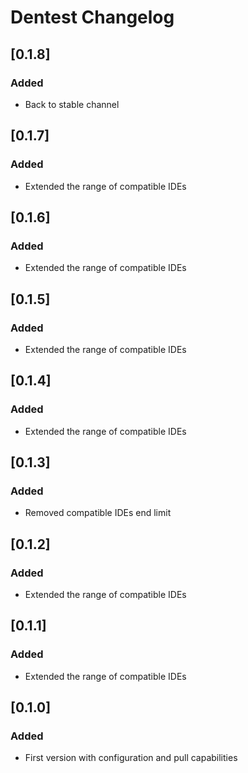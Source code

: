 <!-- Keep a Changelog guide -> https://keepachangelog.com -->

# Dentest Changelog

## [0.1.8]
### Added
- Back to stable channel

## [0.1.7]
### Added
- Extended the range of compatible IDEs

## [0.1.6]
### Added
- Extended the range of compatible IDEs

## [0.1.5]
### Added
- Extended the range of compatible IDEs

## [0.1.4]
### Added
- Extended the range of compatible IDEs

## [0.1.3]
### Added
- Removed compatible IDEs end limit

## [0.1.2]
### Added
- Extended the range of compatible IDEs

## [0.1.1]
### Added
- Extended the range of compatible IDEs

## [0.1.0]
### Added
- First version with configuration and pull capabilities